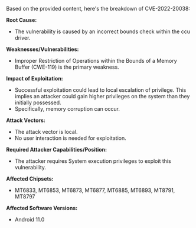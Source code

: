 Based on the provided content, here's the breakdown of CVE-2022-20038:

**Root Cause:**
- The vulnerability is caused by an incorrect bounds check within the ccu driver.

**Weaknesses/Vulnerabilities:**
- Improper Restriction of Operations within the Bounds of a Memory Buffer (CWE-119) is the primary weakness.

**Impact of Exploitation:**
- Successful exploitation could lead to local escalation of privilege. This implies an attacker could gain higher privileges on the system than they initially possessed.
- Specifically, memory corruption can occur.

**Attack Vectors:**
- The attack vector is local.
- No user interaction is needed for exploitation.

**Required Attacker Capabilities/Position:**
- The attacker requires System execution privileges to exploit this vulnerability.

**Affected Chipsets:**
- MT6833, MT6853, MT6873, MT6877, MT6885, MT6893, MT8791, MT8797

**Affected Software Versions:**
- Android 11.0